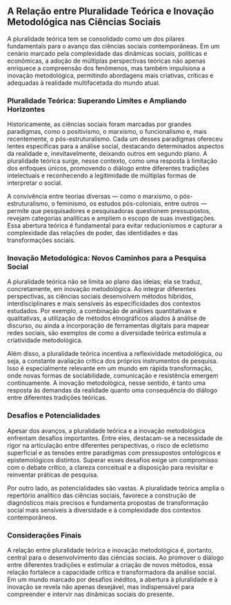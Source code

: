 
## A Relação entre Pluralidade Teórica e Inovação Metodológica nas Ciências Sociais

A pluralidade teórica tem se consolidado como um dos pilares fundamentais para o avanço das ciências sociais contemporâneas. Em um cenário marcado pela complexidade das dinâmicas sociais, políticas e econômicas, a adoção de múltiplas perspectivas teóricas não apenas enriquece a compreensão dos fenômenos, mas também impulsiona a inovação metodológica, permitindo abordagens mais criativas, críticas e adequadas à realidade multifacetada do mundo atual.

### Pluralidade Teórica: Superando Limites e Ampliando Horizontes

Historicamente, as ciências sociais foram marcadas por grandes paradigmas, como o positivismo, o marxismo, o funcionalismo e, mais recentemente, o pós-estruturalismo. Cada um desses paradigmas ofereceu lentes específicas para a análise social, destacando determinados aspectos da realidade e, inevitavelmente, deixando outros em segundo plano. A pluralidade teórica surge, nesse contexto, como uma resposta à limitação dos enfoques únicos, promovendo o diálogo entre diferentes tradições intelectuais e reconhecendo a legitimidade de múltiplas formas de interpretar o social.

A convivência entre teorias diversas — como o marxismo, o pós-estruturalismo, o feminismo, os estudos pós-coloniais, entre outros — permite que pesquisadores e pesquisadoras questionem pressupostos, revejam categorias analíticas e ampliem o escopo de suas investigações. Essa abertura teórica é fundamental para evitar reducionismos e capturar a complexidade das relações de poder, das identidades e das transformações sociais.

### Inovação Metodológica: Novos Caminhos para a Pesquisa Social

A pluralidade teórica não se limita ao plano das ideias; ela se traduz, concretamente, em inovação metodológica. Ao integrar diferentes perspectivas, as ciências sociais desenvolvem métodos híbridos, interdisciplinares e mais sensíveis às especificidades dos contextos estudados. Por exemplo, a combinação de análises quantitativas e qualitativas, a utilização de métodos etnográficos aliados à análise de discurso, ou ainda a incorporação de ferramentas digitais para mapear redes sociais, são exemplos de como a diversidade teórica estimula a criatividade metodológica.

Além disso, a pluralidade teórica incentiva a reflexividade metodológica, ou seja, a constante avaliação crítica dos próprios instrumentos de pesquisa. Isso é especialmente relevante em um mundo em rápida transformação, onde novas formas de sociabilidade, comunicação e resistência emergem continuamente. A inovação metodológica, nesse sentido, é tanto uma resposta às demandas da realidade quanto uma consequência do diálogo entre diferentes tradições teóricas.

### Desafios e Potencialidades

Apesar dos avanços, a pluralidade teórica e a inovação metodológica enfrentam desafios importantes. Entre eles, destacam-se a necessidade de rigor na articulação entre diferentes perspectivas, o risco de ecletismo superficial e as tensões entre paradigmas com pressupostos ontológicos e epistemológicos distintos. Superar esses desafios exige um compromisso com o debate crítico, a clareza conceitual e a disposição para revisitar e reinventar práticas de pesquisa.

Por outro lado, as potencialidades são vastas. A pluralidade teórica amplia o repertório analítico das ciências sociais, favorece a construção de diagnósticos mais precisos e fundamenta propostas de transformação social mais sensíveis à diversidade e à complexidade dos contextos contemporâneos.

### Considerações Finais

A relação entre pluralidade teórica e inovação metodológica é, portanto, central para o desenvolvimento das ciências sociais. Ao promover o diálogo entre diferentes tradições e estimular a criação de novos métodos, essa relação fortalece a capacidade crítica e transformadora da análise social. Em um mundo marcado por desafios inéditos, a abertura à pluralidade e à inovação se revela não apenas desejável, mas indispensável para compreender e intervir nas dinâmicas sociais do presente.
```
